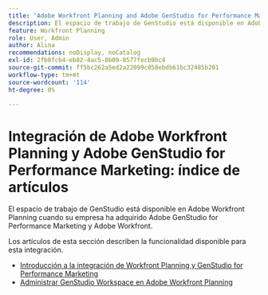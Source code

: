 ```yaml
---
title: 'Adobe Workfront Planning and Adobe GenStudio for Performance Marketing Integration: Índice de artículos'
description: El espacio de trabajo de GenStudio está disponible en Adobe Workfront Planning cuando su empresa ha adquirido Adobe GenStudio for Performance Marketing y Adobe Workfront. Los artículos de esta sección describen la funcionalidad disponible para esta integración.
feature: Workfront Planning
role: User, Admin
author: Alina
recommendations: noDisplay, noCatalog
exl-id: 2fb8fcb4-eb82-4ac5-8b09-8577fecb9bc4
source-git-commit: ff5bc262a5ed2a22099c058ebdb61bc32485b201
workflow-type: tm+mt
source-wordcount: '114'
ht-degree: 0%

---
```


<!--
Better metadata when published:
---
title: "Adobe Workfront Planning and Adobe GenStudio for Performance Marketing Integration: Article Index"
description: The GenStudio for Performance Marketing workspace is available in Adobe Workfront Planning when your company has purchased both products. The articles in this list describe the functionality available for this integration. 
feature: Workfront Planning
role: User, Admin
author: Alina
recommendations: noDisplay, noCatalog
---
-->

# Integración de Adobe Workfront Planning y Adobe GenStudio for Performance Marketing: índice de artículos

El espacio de trabajo de GenStudio está disponible en Adobe Workfront Planning cuando su empresa ha adquirido Adobe GenStudio for Performance Marketing y Adobe Workfront.

Los artículos de esta sección describen la funcionalidad disponible para esta integración.

* [Introducción a la integración de Workfront Planning y GenStudio for Performance Marketing](/help/quicksilver/planning/planning-and-genstudio-integration/get-started-with-workfront-planning-and-genstudio-integration.md)
* [Administrar GenStudio Workspace en Adobe Workfront Planning](/help/quicksilver/planning/planning-and-genstudio-integration/manage-gen-studio-workspace-in-planning.md)
  <!--* [Promote Adobe Workfront Planning workspace to GenStudio](/help/quicksilver/planning/planning-and-genstudio-integration/promote-planning-workspace-to-genstudio.md)-->
